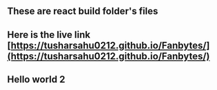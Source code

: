 ## These are react build folder's files

## Here is the live link [https://tusharsahu0212.github.io/Fanbytes/](https://tusharsahu0212.github.io/Fanbytes/)

## Hello world 2